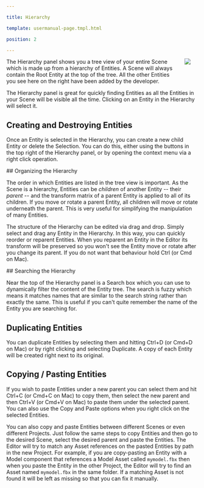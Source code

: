 ---
title: Hierarchy
template: usermanual-page.tmpl.html
position: 2
---

<img src="/images/user-manual/editor/hierarchy.png" style="float: right; padding: 20px; padding-top: 0px;"></img>

The Hierarchy panel shows you a tree view of your entire Scene which is made up from a hierarchy of Entities. A Scene will always contain the Root Entity at the top of the tree. All the other Entities you see here on the right have been added by the developer.

The Hierarchy panel is great for quickly finding Entities as all the Entities in your Scene will be visible all the time. Clicking on an Entity in the Hierarchy will select it.

## Creating and Destroying Entities

Once an Entity is selected in the Hierarchy, you can create a new child Entity or delete the Selection. You can do this, either using the buttons in the top right of the Hierarchy panel, or by opening the context menu via a right click operation.

## Organizing the Hierarchy

The order in which Entities are listed in the tree view is important. As the Scene is a hierarchy, Entities can be *children* of another Entity -- their *parent* -- and the transform matrix of a parent Entity is applied to all of its children. If you move or rotate a parent Entity, all children will move or rotate underneath the parent. This is very useful for simplifying the manipulation of many Entities.

The structure of the Hierarchy can be edited via drag and drop. Simply select and drag any Entity in the Hierarchy. In this way, you can quickly reorder or reparent Entities. When you reparent an Entity in the Editor its transform will be preserved so you won't see the Entity move or rotate after you change its parent. If you do not want that behaviour hold Ctrl (or Cmd on Mac).

## Searching the Hierarchy

Near the top of the Hierarchy panel is a Search box which you can use to dynamically filter the content of the Entity tree. The search is fuzzy which means it matches names that are similar to the search string rather than exactly the same. This is useful if you can't quite remember the name of the Entity you are searching for.

## Duplicating Entities

You can duplicate Entities by selecting them and hitting Ctrl+D (or Cmd+D on Mac) or by right clicking and selecting Duplicate. A copy of each Entity will be created right next to its original.

## Copying / Pasting Entities

If you wish to paste Entities under a new parent you can select them and hit Ctrl+C (or Cmd+C on Mac) to copy them, then select the new parent and then Ctrl+V (or Cmd+V on Mac) to paste them under the selected parent. You can also use the Copy and Paste options when you right click on the selected Entities.

You can also copy and paste Entities between different Scenes or even different Projects. Just follow the same steps to copy Entities and then go to the desired Scene, select the desired parent and paste the Entities. The Editor will try to match any Asset references on the pasted Entities by path in the new Project. For example, if you are copy-pasting an Entity with a Model component that references a Model Asset called `mymodel.fbx` then when you paste the Entity in the other Project, the Editor will try to find an Asset named `mymodel.fbx` in the same folder. If a matching Asset is not found it will be left as missing so that you can fix it manually.

